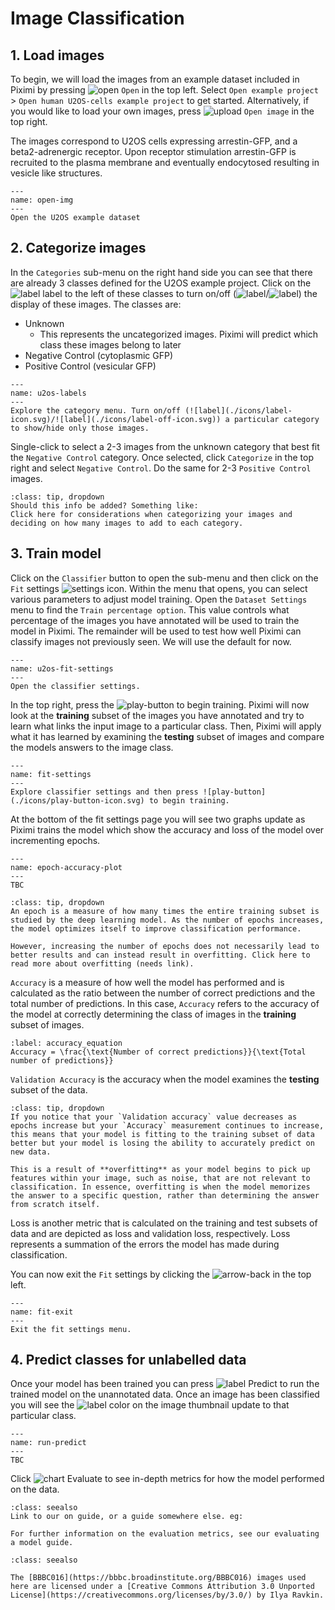 # Image Classification
## 1. Load images

To begin, we will load the images from an example dataset included in Piximi by pressing ![open](./icons/open-folder-icon.svg) `Open` in the top left. Select `Open example project` > `Open human U2OS-cells example project` to get started. Alternatively, if you would like to load your own images, press ![upload](./icons/cloud-upload-icon.svg) `Open image` in the top right.

The images correspond to U2OS cells expressing arrestin-GFP, and a beta2-adrenergic receptor. Upon receptor stimulation arrestin-GFP is recruited to the plasma membrane and eventually endocytosed resulting in vesicle like structures.   


```{figure} ./img/user-guide-open-img.png
---
name: open-img
---
Open the U2OS example dataset
```

## 2. Categorize images

In the `Categories` sub-menu on the right hand side you can see that there are already 3 classes defined for the U2OS example project. Click on the ![label](./icons/label-icon.svg) label to the left of these classes to turn on/off (![label](./icons/label-icon.svg)/![label](./icons/label-off-icon.svg)) the display of these images. The classes are:
- Unknown
  - This represents the uncategorized images. Piximi will predict which class these images belong to later
- Negative Control (cytoplasmic GFP)
- Positive Control (vesicular GFP)

```{figure} ./img/user-guide-u2os-label-highlight.png
---
name: u2os-labels
---
Explore the category menu. Turn on/off (![label](./icons/label-icon.svg)/![label](./icons/label-off-icon.svg)) a particular category to show/hide only those images.
```

<!-- ```{margin} 
**Terminology**: We categorize into classes
``` -->

Single-click to select a 2-3 images from the unknown category that best fit the `Negative Control` category. Once selected, click `Categorize` in the top right and select `Negative Control`. Do the same for 2-3 `Positive Control` images.

```{admonition} How many images should I categorize?
:class: tip, dropdown
Should this info be added? Something like:
Click here for considerations when categorizing your images and deciding on how many images to add to each category.
```

## 3. Train model

Click on the `Classifier` button to open the sub-menu and then click on the `Fit` settings ![settings](./icons/settings-icon.svg) icon. Within the menu that opens, you can select various parameters to adjust model training. Open the `Dataset Settings` menu to find the `Train percentage option`. This value controls what percentage of the images you have annotated will be used to train the model in Piximi. The remainder will be used to test how well Piximi can classify images not previously seen. We will use the default for now.

```{figure} ./img/user-guide-u2os-fit-settings.png
---
name: u2os-fit-settings
---
Open the classifier settings.
```

In the top right, press the ![play-button](./icons/play-button-icon.svg) to begin training. Piximi will now look at the **training** subset of the images you have annotated and try to learn what links the input image to a particular class. Then, Piximi will apply what it has learned by examining the **testing** subset of images and compare the models answers to the image class.

```{figure} ./img/user-guide-run-fit.png
---
name: fit-settings
---
Explore classifier settings and then press ![play-button](./icons/play-button-icon.svg) to begin training.
```

At the bottom of the fit settings page you will see two graphs update as Piximi trains the model which show the accuracy and loss of the model over incrementing epochs.

```{figure} ./img/user-guide-accuracy-plot.png
---
name: epoch-accuracy-plot
---
TBC
```

```{admonition} What is an epoch?
:class: tip, dropdown
An epoch is a measure of how many times the entire training subset is studied by the deep learning model. As the number of epochs increases, the model optimizes itself to improve classification performance.

However, increasing the number of epochs does not necessarily lead to better results and can instead result in overfitting. Click here to read more about overfitting (needs link).
```

`Accuracy` is a measure of how well the model has performed and is calculated as the ratio between the number of correct predictions and the total number of predictions. In this case, `Accuracy` refers to the accuracy of the model at correctly determining the class of images in the **training** subset of images.

<!-- https://developers.google.com/machine-learning/crash-course/classification/accuracy -->
```{math}
:label: accuracy_equation
Accuracy = \frac{\text{Number of correct predictions}}{\text{Total number of predictions}}
```

`Validation Accuracy` is the accuracy when the model examines the **testing** subset of the data. 

```{admonition} Validation accuracy vs accuracy
:class: tip, dropdown
If you notice that your `Validation accuracy` value decreases as epochs increase but your `Accuracy` measurement continues to increase, this means that your model is fitting to the training subset of data better but your model is losing the ability to accurately predict on new data.

This is a result of **overfitting** as your model begins to pick up features within your image, such as noise, that are not relevant to classification. In essence, overfitting is when the model memorizes the answer to a specific question, rather than determining the answer from scratch itself.
```

Loss is another metric that is calculated on the training and test subsets of data and are depicted as loss and validation loss, respectively. Loss represents a summation of the errors the model has made during classification. 

You can now exit the `Fit` settings by clicking the ![arrow-back](./icons/arrow-back-icon.svg) in the top left.

```{figure} ./img/user-guide-exit-fit.png
---
name: fit-exit
---
Exit the fit settings menu.
```

<!-- ```{margin} An optional title
Diagnosing model underfitting and overfitting: https://machinelearningmastery.com/learning-curves-for-diagnosing-machine-learning-model-performance/

Discussion about train, validation and test sets: https://github.com/piximi/prototype/discussions/217

Piximi does not currently have a hold-out test-like set.
``` -->

## 4. Predict classes for unlabelled data

Once your model has been trained you can press ![label](./icons/label-icon.svg) Predict to run the trained model on the unannotated data. Once an image has been classified you will see the ![label](./icons/label-icon.svg) color on the image thumbnail update to that particular class.

```{figure} ./img/user-guide-u2os-run-predict.png
---
name: run-predict
---
TBC
```

Click ![chart](./icons/chart-icon.svg) Evaluate to see in-depth metrics for how the model performed on the data.

```{admonition} See also
:class: seealso
Link to our on guide, or a guide somewhere else. eg:

For further information on the evaluation metrics, see our evaluating a model guide.
```

```{admonition} Copyright
:class: seealso

The [BBBC016](https://bbbc.broadinstitute.org/BBBC016) images used here are licensed under a [Creative Commons Attribution 3.0 Unported License](https://creativecommons.org/licenses/by/3.0/) by Ilya Ravkin.
```


